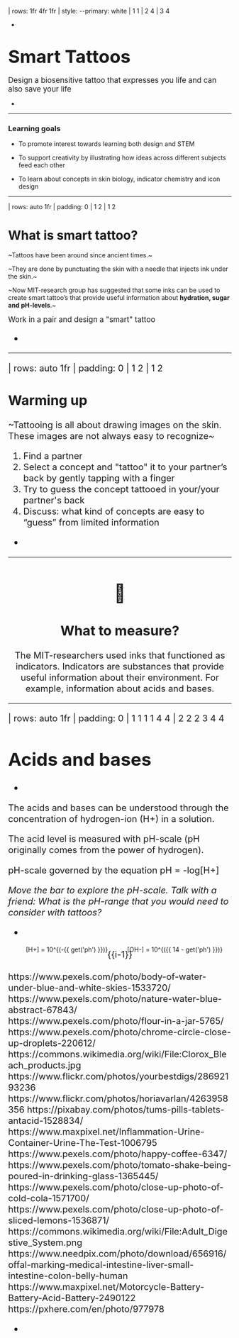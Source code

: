 | rows: 1fr 4fr 1fr
| style: --primary: white
| 1 1
| 2 4
| 3 4

<Background />

-

# <big><big>Smart Tattoos</big></big>

<big>Design a biosensitive tattoo that expresses you life and can also save your life</big>

-

<f-next-button title="Start" />

---

### Learning goals

* To promote interest towards learning both design and STEM

* To support creativity by illustrating how ideas across different subjects feed each other 

* To learn about concepts in skin biology, indicator chemistry and icon design

---

| rows: auto 1fr
| padding: 0
| 1 2
| 1 2

<div style="padding:var(--content-padding);">

# What is smart tattoo?

~Tattoos have been around since ancient times.~

~They are done by punctuating the skin with a needle that injects ink under the skin.~

~Now MIT-research group has suggested that some inks can be used to create smart tattoo’s that provide useful information about **hydration, sugar and pH-levels**.~

<big>Work in a pair and design a "smart" tattoo<big>

</div>

-

<f-image src="images/art-artist-drawing-1304469.jpg" />


---

| rows: auto 1fr
| padding: 0
| 1 2
| 1 2

<section style="padding:var(--content-padding);">



<f-icon-heading></f-icon-heading>
# Warming up

~Tattooing is all about drawing images on the skin. These images are not always easy to recognize~

1. Find a partner
2. Select a concept and "tattoo" it to your partner’s back by gently tapping with a finger
3. Try to guess the concept tattooed in your/your partner's back
4. Discuss: what kind of concepts are easy to “guess” from limited information

</section>

-

<f-image style="background-position: 40%" src="images/bags-best-friends-daylight-1516440.jpg" />

---

<center style="flex-direction: column">

# 🧪

## What to measure? 
The MIT-researchers used inks that functioned as indicators. 
Indicators are substances that provide useful information about their environment.
For example, information about acids and bases.

</center>

---

| rows: auto 1fr
| padding: 0
| 1 1 1 1 4 4
| 2 2 2 3 4 4

<div style="padding: var(--content-padding) var(--content-padding) 0 var(--content-padding);">

# Acids and bases

</div>

-

<div style="padding: 0 var(--content-padding);">

The acids and bases can be understood through the concentration of hydrogen-ion <f-math inline blue>(H+)</f-math> in a solution.

The acid level is measured with pH-scale (pH originally comes from the power of hydrogen).

pH-scale governed by the equation <f-math inline>pH = -log[H+]</f-math>

<f-slider set="ph" :value=7 :to=14 integer title="ph: " style="padding: calc(var(--content-padding)/2) 0" />

*Move the bar to explore the pH-scale. Talk with a friend: What is the pH-range that you would need to consider with tattoos?*

</div>

-

<div style="display: flex; align-items: center; flex-direction: column; position: relative">
  <f-artboard :width="280" :height="350" :step="20" style="margin-top: 5px" >
  	<f-line :x1="40" :y1="310 - i*20" :x2="240" :y2="310 - i*20" v-for="i in 15" />
    <f-rect style="transition: all .2s ease-in-out" :x="-100" :y="-290" :stroke="none" :fill="color('red')" :width="40" :height="280 - get('ph')*20" :rotation="180"/>
    <f-rect style="transition: all .2s ease-in-out" :x="-220" :y="-290" :stroke="none" :fill="color('blue')" :width="40" :height="get('ph')*20" :rotation="180"/>
    <f-text :x="20" :y="313 - i*20" v-for="i in 15">{{i-1}}</f-text>
  </f-artboard><br>
  <small style="position: absolute; bottom: 40px; left: 40px">
    <small>
      <f-math inline :update="get('ph')">
      [H+] = 10^{(-{{ get('ph') }})}
      </f-math>
    </small>  
  </small>
  <small style="position: absolute; bottom: 40px; right: 20px">
    <small>
      <f-math inline :update="get('ph')">
      [OH-] = 10^{({{ 14 - get('ph') }})}
      </f-math>
    </small>
  </small>
</div>

<f-notes title="attributions">
https://www.pexels.com/photo/body-of-water-under-blue-and-white-skies-1533720/
https://www.pexels.com/photo/nature-water-blue-abstract-67843/
https://www.pexels.com/photo/flour-in-a-jar-5765/
https://www.pexels.com/photo/chrome-circle-close-up-droplets-220612/
https://commons.wikimedia.org/wiki/File:Clorox_Bleach_products.jpg
https://www.flickr.com/photos/yourbestdigs/28692193236
https://www.flickr.com/photos/horiavarlan/4263958356
https://pixabay.com/photos/tums-pills-tablets-antacid-1528834/
https://www.maxpixel.net/Inflammation-Urine-Container-Urine-The-Test-1006795
https://www.pexels.com/photo/happy-coffee-6347/
https://www.pexels.com/photo/tomato-shake-being-poured-in-drinking-glass-1365445/
https://www.pexels.com/photo/close-up-photo-of-cold-cola-1571700/
https://www.pexels.com/photo/close-up-photo-of-sliced-lemons-1536871/
https://commons.wikimedia.org/wiki/File:Adult_Digestive_System.png
https://www.needpix.com/photo/download/656916/offal-marking-medical-intestine-liver-small-intestine-colon-belly-human
https://www.maxpixel.net/Motorcycle-Battery-Battery-Acid-Battery-2490122
https://pxhere.com/en/photo/977978
</f-notes>

-

<div style="position: relative; height: 100%">
<big style="
color: var(--white); 
z-index: 1; 
padding: var(--content-padding); 
position: absolute; 
bottom: 0; 
left: 0; 
right: 0;
background: linear-gradient(to bottom, rgba(0,0,0,0) 0%,rgba(0,0,0,0.65) 100%);
">{{ ['Battery acid','Stomach acid','Lemon juice','Soda','Tomato juice','Black coffee','Urine (average)','Pure water','Seawater','Baking Soda','Antacid tablets','Soap','Ammonia','Bleach','Drain cleaner'][get('ph')] }}</big>
<f-image style="z-index: -1; position: absolute; left: 0; top: 0; bottom: 0; right: 0; background-position: center center; background-size: cover" :src="'images/ph/' + get('ph') + '.jpg'" />
</div>

---

| rows: auto 1fr
| padding: 0
| 1 1 1 3 3 3
| 2 2 2 3 3 3

<div style="padding: var(--content-padding) var(--content-padding) 0 var(--content-padding);">

# Indicator

</div>

-

<div style="padding: 0 var(--content-padding);">

move the pH-bar. Why does the color change? 

<f-slider set="ph" :value=7 :to=14 integer title="ph: "  style="padding: calc(var(--content-padding)/2) 0" />

*When designing your indicator, you may need to consider the visibility of the color change. How accurate is the information offered by the color change?*


<div style="display: flex">

> <small><small>Phenol red: The structural parts indicated by the red color undergo changes as the pH is increased changing the colour of the molecule.</small></small>

<img style="width: auto" src="images/phenol.png" />

</div>



</div>

-

<div :style="{backgroundColor: hsl(56-get('ph')*4,80,70,1)}" style="position: relative; height: 100%">
<f-image style="position: absolute; left: 0; top: 0; bottom: 0; right: 0; background-size: cover" src="images/glass.png" />
</div>

---

<center style="flex-direction: column">

# 🧫

## Deciding the condition 
In theory, chemicals can be engineered to react to any type of a condition in human body and produce a color.
Decide with your pair a condition that would be important to make visible or measurable with a tattoo.
Justify your choice with arguments.
Write down the condition to a piece of paper.   

</center>

---

<center style="flex-direction: column">

# 👩‍🎨

# <big>Designing a tattoo</big>
Now we have to think about how our tattoo looks, feels, and most importantly - functions!

</center>

---

| 1 2

# Life or death? 

How can you make sure that others understand what your tattoo is about? 

Try to visualise some abstract phenomena, like life (or death), by sketching something on a piece of paper.

After you've finished, show your creation to others, or draw it on a whiteboard.

What kind of symbol did you draw, and why? Does it differ from your friend's drawings? 
Why do we use these particular symbols, can everyone understand them the same way everywhere else, in all situations?

-
<div style="font-size: 128px; font-family: color-emoji; margin-left: var(--content-padding); width: 100%; height: 100%; position: relative; overflow: hidden">
<div style="transform: scale(1); opacity: 0.5; position: absolute; right: -0.5em">💀</div>
<div style="transform: scale(1); opacity: 0.5; position: absolute; right: -0.5em">😇</div> 
</div>

---

# Context is key ☠️

Symbols are always understood in some **context**. The symbol ☠ could refer to a dangerous area, a poisonous liquid, or a jolly pirate ship at a kid's birthday party.

Symbols can also mean different things to different people. Symbols are **conventional**, which mean that they are agreed upon to mean something, and not everyone may know all of these agreements. A kid may link the ☠ symbol to pirates of the Carribean, a doctor in a hospital to something else entirely.

---

# Form or function?

The way a symbol is presented is also part of the context. Simple lines and bold swatches of color are usually more readable at a glance. Detailed drawings are more decorative, but don't convey information that easily. For that reason, different styles are used for different purposes - if the purpose is to convey important information quickly, then the symbol should be as simple (readable) as possible.

If the functionality of the symbol is not that important, or the main function of the symbol is to be decorative, then there is more room to experiment with the form - or how the symbol looks like. 

---

# Back to tattooing

Tattoos have always had strong symbolic meaning - **cultural**, to convey some message about the bearer to other members of society - and / or **personal**, to mean something to the bearer herself.

What meaning or function whould your **smart tattoo** have? Would it be personal, functional or cultural? Does it have to be understood by everyone, at a glance? Or could it be secret and personal, only understood by the bearer?

---

## Deeper into the design
Visit the icon designer to learn more about how to make your tattoo as understandable as possible. Make adjustments to your first version if necessary
<a class="primary" href="../tattoo_icons">Go to icon designer</a>

---

## Time to test your tattoo

Now it is time to look how your tattoo would look like. 
Test your design in smart tattoo simulator to explore further connections. Write these down as well.
<f-next-button title="Go to the simulator" />

---

<Simulator />

---

## Share your ideas
With the assistance of your paper share your ideas about your design and smart tattoos in general.

---

## Continue
The learning never stops. For example, you can next learn about:
chemistry of inks by conducting experiments
Tattoo permanence model by conducting biological experiments
<- LINK TO RICHARDS PRACTICAL MATERIAL

---

| rows: auto 1fr
| 1 1 1
| 2 3 4

<f-icon-heading>Class activity</f-icon-heading>

# Design a smart tattoo

-

<big><span class="bullet">1</span> Discuss with your pair what substances exist in human body and how do these influence human health.</big>

-

<big><span class="bullet">2</span> Choose which one you want to measure and why.</big>

-

<big><span class="bullet">3</span> When you have decided open a paint and draw a quick black and white icon of what you want to measure.   

Visit the icon designer to learn more about icons and make adjustments to your icon if necessary.</big>

<a class="primary" href="../tattoo_icons">Go to icon designer</a>

---

| rows: auto 1fr
| 1 1 1
| 2 3 4

<f-icon-heading>Class activity</f-icon-heading>

# Test your design

-

<big><span class="bullet">1</span> There are biological and chemical factors that you might want to take into account in your smart tattoo design.</big>

-

<big><span class="bullet">2</span> Compare the word lists you wrote  earlier and tape them into each other. Think and draw the possible connections between these words.</big>

-

<big><span class="bullet">3</span> Test your design in smart tattoo simulator to explore further connections. Write these down as well.</big>

<f-next-button title="Go to the simulator" />

---

| padding: 1vw

<Simulator />

---

| rows: auto 1fr auto
| 1 1
| 2 3
| 4 4

# Share your ideas

-

<big>With the assistance of your paper share your ideas about your design and smart tattoos in general.</big>

<big>What are the critical scientific concepts a tattoo designer needs to bear in mind?</big>

-

-

<a class="tertiary" href="..">← Back to projects</a>
